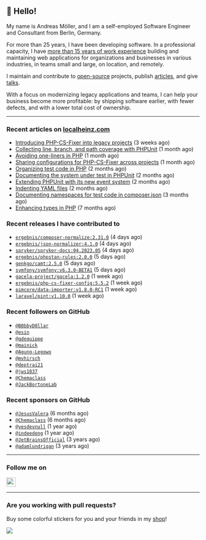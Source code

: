 ## :wave: Hello!

My name is Andreas Möller, and I am a self-employed Software Engineer and Consultant from Berlin, Germany.

For more than 25 years, I have been developing software. In a professional capacity, I have [more than 15 years of work experience](https://localheinz.com/work-experience/) building and maintaining web applications for organizations and businesses in various industries, in teams small and large, on location, and remotely.

I maintain and contribute to [open-source](https://localheinz.com/open-source/) projects, publish [articles](https://localheinz.com/articles/), and give [talks](https://localheinz.com/talks).

With a focus on modernizing legacy applications and teams, I can help your business become more profitable: by shipping software earlier, with fewer defects, and with a lower total cost of ownership.

<hr>

### Recent articles on [localheinz.com](https://localheinz.com/articles/)

- [Introducing PHP-CS-Fixer into legacy projects](https://localheinz.com/articles/2023/04/10/introducing-php-cs-fixer-into-legacy-projects/) (3 weeks ago)
- [Collecting line, branch, and path coverage with PHPUnit](https://localheinz.com/articles/2023/03/22/collecting-line-branch-and-path-coverage-with-phpunit/) (1 month ago)
- [Avoiding one-liners in PHP](https://localheinz.com/articles/2023/03/18/avoiding-one-liners-in-php/) (1 month ago)
- [Sharing configurations for PHP-CS-Fixer across projects](https://localheinz.com/articles/2023/03/10/sharing-configurations-for-php-cs-fixer-across-projects/) (1 month ago)
- [Organizing test code in PHP](https://localheinz.com/articles/2023/03/03/organizing-test-code-in-php/) (2 months ago)
- [Documenting the system under test in PHPUnit](https://localheinz.com/articles/2023/02/22/documenting-the-system-under-test-in-phpunit/) (2 months ago)
- [Extending PHPUnit with its new event system](https://localheinz.com/articles/2023/02/14/extending-phpunit-with-its-new-event-system/) (2 months ago)
- [Indenting YAML files](https://localheinz.com/articles/2023/02/06/indenting-yaml-files/) (2 months ago)
- [Documenting namespaces for test code in composer.json](https://localheinz.com/articles/2023/01/29/documenting-namespaces-for-test-code-in-composer.json/) (3 months ago)
- [Enhancing types in PHP](https://localheinz.com/articles/2022/09/20/enhancing-types-in-php/) (7 months ago)

### Recent releases I have contributed to

- [`ergebnis/composer-normalize:2.31.0`](https://github.com/ergebnis/composer-normalize/releases/tag/2.31.0) (4 days ago)
- [`ergebnis/json-normalizer:4.1.0`](https://github.com/ergebnis/json-normalizer/releases/tag/4.1.0) (4 days ago)
- [`spryker/spryker-docs:04.2023.05`](https://github.com/spryker/spryker-docs/releases/tag/04.2023.05) (4 days ago)
- [`ergebnis/phpstan-rules:2.0.0`](https://github.com/ergebnis/phpstan-rules/releases/tag/2.0.0) (5 days ago)
- [`genkgo/camt:2.5.0`](https://github.com/genkgo/camt/releases/tag/2.5.0) (5 days ago)
- [`symfony/symfony:v6.3.0-BETA1`](https://github.com/symfony/symfony/releases/tag/v6.3.0-BETA1) (5 days ago)
- [`gacela-project/gacela:1.2.0`](https://github.com/gacela-project/gacela/releases/tag/1.2.0) (1 week ago)
- [`ergebnis/php-cs-fixer-config:5.5.2`](https://github.com/ergebnis/php-cs-fixer-config/releases/tag/5.5.2) (1 week ago)
- [`pimcore/data-importer:v1.8.0-RC1`](https://github.com/pimcore/data-importer/releases/tag/v1.8.0-RC1) (1 week ago)
- [`laravel/pint:v1.10.0`](https://github.com/laravel/pint/releases/tag/v1.10.0) (1 week ago)

### Recent followers on GitHub

- [`@B0bbyD0llar`](https://github.com/B0bbyD0llar)
- [`@esin`](https://github.com/esin)
- [`@qdequippe`](https://github.com/qdequippe)
- [`@mainick`](https://github.com/mainick)
- [`@Agung-Legowo`](https://github.com/Agung-Legowo)
- [`@mvhirsch`](https://github.com/mvhirsch)
- [`@deptrai21`](https://github.com/deptrai21)
- [`@jws1837`](https://github.com/jws1837)
- [`@Chemaclass`](https://github.com/Chemaclass)
- [`@JackBortoneLab`](https://github.com/JackBortoneLab)

### Recent sponsors on GitHub

- [`@JesusValera`](https://github.com/JesusValera) (6 months ago)
- [`@Chemaclass`](https://github.com/Chemaclass) (6 months ago)
- [`@yesdevnull`](https://github.com/yesdevnull) (1 year ago)
- [`@indeedeng`](https://github.com/indeedeng) (1 year ago)
- [`@JetBrainsOfficial`](https://github.com/JetBrainsOfficial) (3 years ago)
- [`@adamlundrigan`](https://github.com/adamlundrigan) (3 years ago)

<hr>

### Follow me on

<p>
    <a target="_blank" href="https://twitter.com/intent/follow?screen_name=localheinz" title="Follow @localheinz on Twitter"><img src="https://cdn.jsdelivr.net/npm/simple-icons@3.9.0/icons/twitter.svg" width="24px" height="24px"></a>
</p>

<hr>

### Are you working with pull requests?

Buy some colorful stickers for you and your friends in my <a target="_blank" href="https://shop.localheinz.com" title="shop.localheinz.com">shop</a>!

[![](https://localheinz.com/permanent/img/localheinz/localheinz)](https://localheinz.com/permanent/url/localheinz/localheinz)
